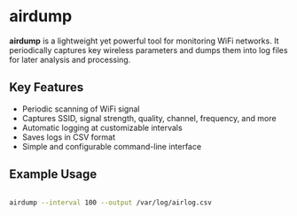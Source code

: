 # airdump

**airdump** is a lightweight yet powerful tool for monitoring WiFi networks. It periodically captures key wireless parameters and dumps them into log files for later analysis and processing.

## Key Features


- Periodic scanning of WiFi signal
- Captures SSID, signal strength, quality, channel, frequency, and more
- Automatic logging at customizable intervals
- Saves logs in CSV format
- Simple and configurable command-line interface


## Example Usage

```bash

airdump --interval 100 --output /var/log/airlog.csv

```